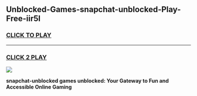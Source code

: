 
## Unblocked-Games-snapchat-unblocked-Play-Free-iir5l
<h3>
<a href="https://premium76.site?title=snapchat-unblocked&ref=18A1">CLICK TO PLAY</a></h3>
<hr>

<h3>
<a href="https://premium76.site?title=snapchat-unblocked&ref=18A1">CLICK 2 PLAY</a>
  
</h3>

<a href="https://premium76.site?title=snapchat-unblocked&ref=18A1"><img src="https://clearcache.store/games.png"></a>


**snapchat-unblocked games unblocked: Your Gateway to Fun and Accessible Online Gaming**
